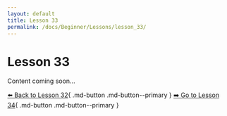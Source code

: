 ```yaml
---
layout: default
title: Lesson 33
permalink: /docs/Beginner/Lessons/lesson_33/
---
```


# Lesson 33

Content coming soon...

[⬅️ Back to Lesson 32](lesson_32.md){ .md-button .md-button--primary }  [➡️ Go to Lesson 34](lesson_34.md){ .md-button .md-button--primary }
